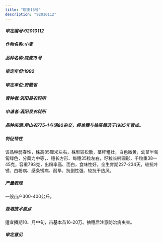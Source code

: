 ```yaml
---
title: "皖麦15号"
description: "92010112"
---
```

##### 审定编号:92010112

##### 作物名称:小麦

##### 品种名称:皖麦15号

##### 审定年份:1992

##### 审定单位:安徽省

##### 育种者:涡阳县农科所

##### 申请者:涡阳县农科所

##### 品种来源:用山农775-1与涡80杂交，经单穗与株系筛选于1985年育成。

##### 特征特性
该品种弱春性，株高85厘米左右，株型较松散，茎秆粗壮，白色微黄，幼苗半匍匐绿色，分蘖力中等，、穗长方形、每穗35粒左右，籽粒长椭圆形，千粒重38一45克，容重793克，出粉率高、面白，食味性好。全生育期227-234天，较抗叶锈、白粉病、感条锈病、耐旱，抗倒性强、较抗干热风。

##### 产量表现
一般亩产300-400公斤。

##### 栽培技术要点
适宜播期10、月中旬，亩基本苗16-20万。抽穗后注意防治病虫害。

##### 审定意见

